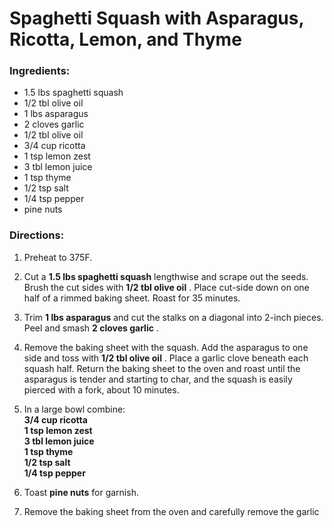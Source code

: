 # Spaghetti Squash with Asparagus, Ricotta, Lemon, and Thyme 

### Ingredients: 
* 1.5 lbs spaghetti squash
* 1/2 tbl olive oil
* 1 lbs asparagus
* 2 cloves garlic
* 1/2 tbl olive oil
* 3/4 cup ricotta
* 1 tsp lemon zest
* 3 tbl lemon juice
* 1 tsp thyme
* 1/2 tsp salt
* 1/4 tsp pepper
*  pine nuts

### Directions: 
1. Preheat to 375F. 
2. Cut a **1.5 lbs spaghetti squash** lengthwise and scrape out the seeds. Brush the cut sides with **1/2 tbl olive oil** . Place cut-side down on one half of a rimmed baking sheet. Roast for 35 minutes. 
3. Trim **1 lbs asparagus** and cut the stalks on a diagonal into 2-inch pieces. Peel and smash **2 cloves garlic** . 
4. Remove the baking sheet with the squash. Add the asparagus to one side and toss with **1/2 tbl olive oil** . Place a garlic clove beneath each squash half. Return the baking sheet to the oven and roast until the asparagus is tender and starting to char, and the squash is easily pierced with a fork, about 10 minutes. 
5. In a large bowl combine:  
**3/4 cup ricotta**   
**1 tsp lemon zest**   
**3 tbl lemon juice**   
**1 tsp thyme**   
**1/2 tsp salt**   
**1/4 tsp pepper**   


6. Toast **pine nuts** for garnish. 
7. Remove the baking sheet from the oven and carefully remove the garlic 
